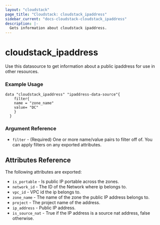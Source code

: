 ```yaml
---
layout: "cloudstack"
page_title: "Cloudstack: cloudstack_ipaddress"
sidebar_current: "docs-cloudstack-cloudstack_ipaddress"
description: |-
  Gets information about cloudstack ipaddress.
---
```


# cloudstack_ipaddress

Use this datasource to get information about a public ipaddress for use in other resources.

### Example Usage

```hcl
data "cloudstack_ipaddress" "ipaddress-data-source"{
    filter{
    name = "zone_name"
    value= "DC"
    }
  }
```

### Argument Reference

* `filter` - (Required) One or more name/value pairs to filter off of. You can apply filters on any exported attributes.

## Attributes Reference

The following attributes are exported:

* `is_portable` - Is public IP portable across the zones.
* `network_id` - The ID of the Network where ip belongs to.
* `vpc_id` - VPC id the ip belongs to.
* `zone_name` - The name of the zone the public IP address belongs to.
* `project` - The project name of the address.
* `ip_address` - Public IP address.
* `is_source_nat` - True if the IP address is a source nat address, false otherwise.
